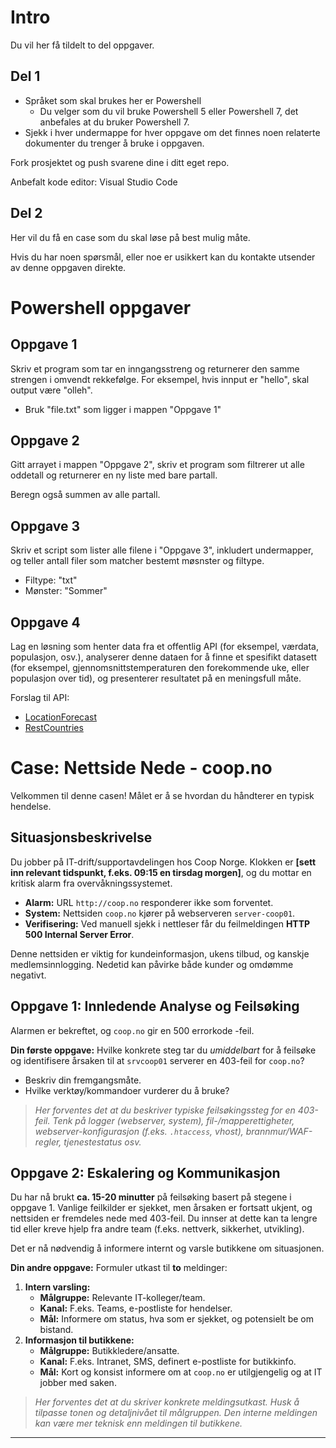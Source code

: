 # Intro

Du vil her få tildelt to del oppgaver.

## Del 1
- Språket som skal brukes her er Powershell
  - Du velger som du vil bruke Powershell 5 eller Powershell 7, det anbefales at du bruker Powershell 7.
- Sjekk i hver undermappe for hver oppgave om det finnes noen relaterte dokumenter du trenger å bruke i oppgaven.

Fork prosjektet og push svarene dine i ditt eget repo.

Anbefalt kode editor: Visual Studio Code

## Del 2

Her vil du få en case som du skal løse på best mulig måte. 



Hvis du har noen spørsmål, eller noe er usikkert kan du kontakte utsender av denne oppgaven direkte. 

# Powershell oppgaver

## Oppgave 1

Skriv et program som tar en inngangsstreng og returnerer den samme strengen i omvendt rekkefølge. For eksempel, hvis innput er "hello", skal output være "olleh".

- Bruk "file.txt" som ligger i mappen "Oppgave 1"

## Oppgave 2

Gitt arrayet i mappen "Oppgave 2", skriv et program som filtrerer ut alle oddetall og returnerer en ny liste med bare partall.

Beregn også summen av alle partall.

## Oppgave 3

Skriv et script som lister alle filene i "Oppgave 3", inkludert undermapper, og teller antall filer som matcher bestemt møsnster og filtype. 

- Filtype: "txt"
- Mønster: "Sommer"

## Oppgave 4

Lag en løsning som henter data fra et offentlig API (for eksempel, værdata, populasjon, osv.), analyserer denne dataen for å finne et spesifikt datasett (for eksempel, gjennomsnittstemperaturen den forekommende uke, eller populasjon over tid), og presenterer resultatet på en meningsfull måte.

Forslag til API:

- [LocationForecast](https://api.met.no/weatherapi/locationforecast/2.0/documentation)
- [RestCountries](https://restcountries.com/)


# Case: Nettside Nede - coop.no 

Velkommen til denne casen! Målet er å se hvordan du håndterer en typisk hendelse.

## Situasjonsbeskrivelse 

Du jobber på IT-drift/supportavdelingen hos Coop Norge. Klokken er **[sett inn relevant tidspunkt, f.eks. 09:15 en tirsdag morgen]**, og du mottar en kritisk alarm fra overvåkningssystemet.

* **Alarm:** URL `http://coop.no` responderer ikke som forventet.
* **System:** Nettsiden `coop.no` kjører på webserveren `server-coop01`.
* **Verifisering:** Ved manuell sjekk i nettleser får du feilmeldingen **HTTP 500 Internal Server Error**.

Denne nettsiden er viktig for kundeinformasjon, ukens tilbud, og kanskje medlemsinnlogging. Nedetid kan påvirke både kunder og omdømme negativt.

## Oppgave 1: Innledende Analyse og Feilsøking 

Alarmen er bekreftet, og `coop.no` gir en 500 errorkode -feil.

**Din første oppgave:**
Hvilke konkrete steg tar du *umiddelbart* for å feilsøke og identifisere årsaken til at `srvcoop01` serverer en 403-feil for `coop.no`?

* Beskriv din fremgangsmåte.
* Hvilke verktøy/kommandoer vurderer du å bruke?

> *Her forventes det at du beskriver typiske feilsøkingssteg for en 403-feil. Tenk på logger (webserver, system), fil-/mapperettigheter, webserver-konfigurasjon (f.eks. `.htaccess`, vhost), brannmur/WAF-regler, tjenestestatus osv.*

## Oppgave 2: Eskalering og Kommunikasjon 

Du har nå brukt **ca. 15-20 minutter** på feilsøking basert på stegene i oppgave 1. Vanlige feilkilder er sjekket, men årsaken er fortsatt ukjent, og nettsiden er fremdeles nede med 403-feil. Du innser at dette kan ta lengre tid eller kreve hjelp fra andre team (f.eks. nettverk, sikkerhet, utvikling).

Det er nå nødvendig å informere internt og varsle butikkene om situasjonen.

**Din andre oppgave:**
Formuler utkast til **to** meldinger:

1.  **Intern varsling:**
    * **Målgruppe:** Relevante IT-kolleger/team.
    * **Kanal:** F.eks. Teams, e-postliste for hendelser.
    * **Mål:** Informere om status, hva som er sjekket, og potensielt be om bistand.
2.  **Informasjon til butikkene:**
    * **Målgruppe:** Butikkledere/ansatte.
    * **Kanal:** F.eks. Intranet, SMS, definert e-postliste for butikkinfo.
    * **Mål:** Kort og konsist informere om at `coop.no` er utilgjengelig og at IT jobber med saken.

> *Her forventes det at du skriver konkrete meldingsutkast. Husk å tilpasse tonen og detaljnivået til målgruppen. Den interne meldingen kan være mer teknisk enn meldingen til butikkene.*
---